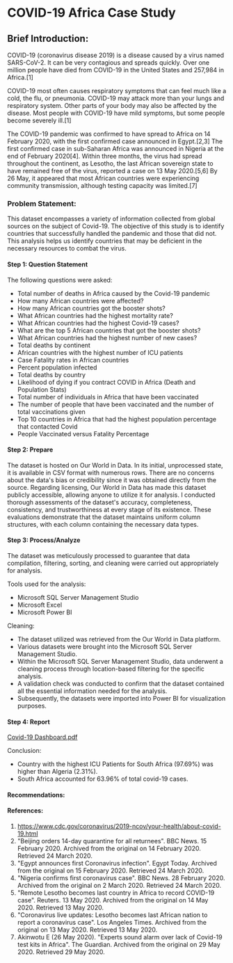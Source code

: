 # COVID-19 Africa Case Study

## Brief Introduction:
COVID-19 (coronavirus disease 2019) is a disease caused by a virus named SARS-CoV-2. It can be very contagious and spreads quickly. Over one million people have died from COVID-19 in the United States and 257,984 in Africa.[1]

COVID-19 most often causes respiratory symptoms that can feel much like a cold, the flu, or pneumonia. COVID-19 may attack more than your lungs and respiratory system. Other parts of your body may also be affected by the disease. Most people with COVID-19 have mild symptoms, but some people become severely ill.[1]

The COVID-19 pandemic was confirmed to have spread to Africa on 14 February 2020, with the first confirmed case announced in Egypt.[2,3] The first confirmed case in sub-Saharan Africa was announced in Nigeria at the end of February 2020[4]. Within three months, the virus had spread throughout the continent, as Lesotho, the last African sovereign state to have remained free of the virus, reported a case on 13 May 2020.[5,6] By 26 May, it appeared that most African countries were experiencing community transmission, although testing capacity was limited.[7] 

### Problem Statement: 
This dataset encompasses a variety of information collected from global sources on the subject of Covid-19. The objective of this study is to identify countries that successfully handled the pandemic and those that did not. This analysis helps us identify countries that may be deficient in the necessary resources to combat the virus.

#### Step 1: Question Statement
The following questions were asked:

* Total number of deaths in Africa caused by the Covid-19 pandemic
* How many African countries were affected?
* How many African countries got the booster shots?
* What African countries had the highest mortality rate?
* What African countries had the highest Covid-19 cases?
* What are the top 5 African countries that got the booster shots?
* What African countries had the highest number of new cases?
* Total deaths by continent
* African countries with the highest number of ICU patients
* Case Fatality rates in African countries
* Percent population infected
* Total deaths by country
* Likelihood of dying if you contract COVID in Africa (Death and Population Stats)
* Total number of individuals in Africa that have been vaccinated
* The number of people that have been vaccinated and the number of total vaccinations given
* Top 10 countries in Africa that had the highest population percentage that contacted Covid
* People Vaccinated versus Fatality Percentage

#### Step 2: Prepare
The dataset is hosted on Our World in Data. In its initial, unprocessed state, it is available in CSV format with numerous rows. There are no concerns about the data's bias or credibility since it was obtained directly from the source. Regarding licensing, Our World in Data has made this dataset publicly accessible, allowing anyone to utilize it for analysis. I conducted thorough assessments of the dataset's accuracy, completeness, consistency, and trustworthiness at every stage of its existence. These evaluations demonstrate that the dataset maintains uniform column structures, with each column containing the necessary data types.

#### Step 3: Process/Analyze
The dataset was meticulously processed to guarantee that data compilation, filtering, sorting, and cleaning were carried out appropriately for analysis.

Tools used for the analysis:

* Microsoft SQL Server Management Studio
* Microsoft Excel
* Microsoft Power BI

Cleaning:

* The dataset utilized was retrieved from the Our World in Data platform.
* Various datasets were brought into the Microsoft SQL Server Management Studio.
* Within the Microsoft SQL Server Management Studio, data underwent a cleaning process through location-based filtering for the specific analysis.
* A validation check was conducted to confirm that the dataset contained all the essential information needed for the analysis.
* Subsequently, the datasets were imported into Power BI for visualization purposes.


#### Step 4: Report
[Covid-19 Dashboard.pdf](https://github.com/Tosyne25/Covid-19-Case-Study-Africa-Edition/files/12836835/Covid-19.Dashboard.pdf)


Conclusion:
* Country with the highest ICU Patients for South Africa (97.69%) was higher than Algeria (2.31%).
* South Africa accounted for 63.96% of total covid-19 cases.




#### Recommendations:

#### References:
1.  https://www.cdc.gov/coronavirus/2019-ncov/your-health/about-covid-19.html
2.  "Beijing orders 14-day quarantine for all returnees". BBC News. 15 February 2020. Archived from the original on 14 February 2020. Retrieved 24 March 2020.
3.  "Egypt announces first Coronavirus infection". Egypt Today. Archived from the original on 15 February 2020. Retrieved 24 March 2020.
4.  "Nigeria confirms first coronavirus case". BBC News. 28 February 2020. Archived from the original on 2 March 2020. Retrieved 24 March 2020.
5.  "Remote Lesotho becomes last country in Africa to record COVID-19 case". Reuters. 13 May 2020. Archived from the original on 14 May 2020. Retrieved 13 May 2020.
6.  "Coronavirus live updates: Lesotho becomes last African nation to report a coronavirus case". Los Angeles Times. Archived from the original on 13 May 2020. Retrieved 13 May 2020.
7.  Akinwotu E (26 May 2020). "Experts sound alarm over lack of Covid-19 test kits in Africa". The Guardian. Archived from the original on 29 May 2020. Retrieved 29 May 2020.







